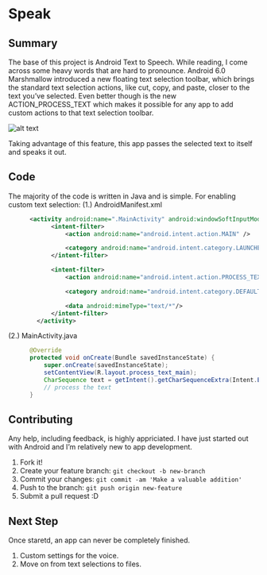 # Speak

## Summary

The base of this project is Android Text to Speech. While reading, I come across some heavy words that are hard to pronounce. Android 6.0 Marshmallow introduced a new floating text selection toolbar, which brings the standard text selection actions, like cut, copy, and paste, closer to the text you’ve selected. Even better though is the new ACTION_PROCESS_TEXT which makes it possible for any app to add custom actions to that text selection toolbar.


![alt text](https://cdn-images-1.medium.com/max/1600/1*D4zZzPlBTk5cEN9Qn0-cBA.gif)


Taking advantage of this feature, this app passes the selected text to itself and speaks it out.

## Code

The majority of the code is written in Java and is simple. For enabling custom text selection:
(1.) AndroidManifest.xml
```xml
      <activity android:name=".MainActivity" android:windowSoftInputMode="stateAlwaysVisible">
            <intent-filter>
                <action android:name="android.intent.action.MAIN" />

                <category android:name="android.intent.category.LAUNCHER" />
            </intent-filter>

            <intent-filter>
                <action android:name="android.intent.action.PROCESS_TEXT"/>

                <category android:name="android.intent.category.DEFAULT" />

                <data android:mimeType="text/*"/>
            </intent-filter>
        </activity>
```

(2.) MainActivity.java
```java
      @Override
      protected void onCreate(Bundle savedInstanceState) {
          super.onCreate(savedInstanceState);
          setContentView(R.layout.process_text_main);
          CharSequence text = getIntent().getCharSequenceExtra(Intent.EXTRA_PROCESS_TEXT);
          // process the text
      }
```

## Contributing

Any help, including feedback, is highly appriciated. I have just started out with Android and I’m relatively new to app development.

1. Fork it!
2. Create your feature branch: `git checkout -b new-branch`
3. Commit your changes: `git commit -am 'Make a valuable addition'`
4. Push to the branch: `git push origin new-feature`
5. Submit a pull request :D

## Next Step

Once staretd, an app can never be completely finished. 

1. Custom settings for the voice.
3. Move on from text selections to files.
